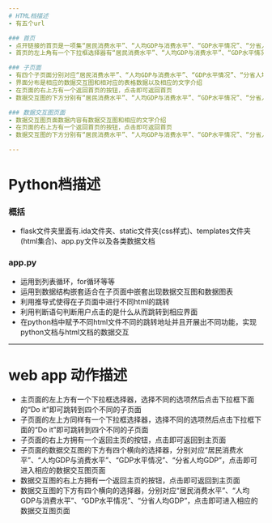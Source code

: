 ```yaml
---
# HTML档描述
- 有五个url

### 首页
- 点开链接的首页是一项集“居民消费水平”、“人均GDP与消费水平”、“GDP水平情况”、“分省人均GDP”的合成总表格
- 首页的左上角有一个下拉框选择器有“居民消费水平”、“人均GDP与消费水平”、“GDP水平情况”、“分省人均GDP”四个选项，点击其中一个选项并且点击下拉框选择器的下方的“Do it”即可跳转到子页面

### 子页面
- 有四个子页面分别对应“居民消费水平”、“人均GDP与消费水平”、“GDP水平情况”、“分省人均GDP”
- 界面分布是相应的数据交互图和相对应的表格数据以及相应的文字介绍
- 在页面的右上方有一个返回首页的按钮，点击即可返回首页
- 数据交互图的下方分别有“居民消费水平”、“人均GDP与消费水平”、“GDP水平情况”、“分省人均GDP”所对应的四个按键，点击即可进入相应的数据交互图页面

### 数据交互图页面
- 数据交互图页面数据内容有数据交互图和相应的文字介绍
- 在页面的右上方有一个返回首页的按钮，点击即可返回首页
- 数据交互图的下方分别有“居民消费水平”、“人均GDP与消费水平”、“GDP水平情况”、“分省人均GDP”所对应的四个按键，点击即可进入相应的数据交互图页面

---
```


# Python档描述

### 概括
- flask文件夹里面有.ida文件夹、static文件夹(css样式)、templates文件夹(html集合)、app.py文件以及各类数据文档

### app.py
- 运用到列表循环，for循环等等
- 运用到数据结构嵌套适合在子页面中嵌套出现数据交互图和数据图表
- 利用推导式使得在子页面中进行不同html的跳转
- 利用判断语句判断用户点击的是什么从而跳转到相应界面
- 在python档中赋予不同html文件不同的跳转地址并且开展出不同功能，实现python文档与html文档的数据交互

---

# web app 动作描述
- 主页面的左上方有一个下拉框选择器，选择不同的选项然后点击下拉框下面的“Do it”即可跳转到四个不同的子页面
- 子页面的左上方同样有一个下拉框选择器，选择不同的选项然后点击下拉框下面的“Do it”即可跳转到四个不同的子页面
- 子页面的右上方拥有一个返回主页的按钮，点击即可返回到主页面
- 子页面的数据交互图的下方有四个横向的选择器，分别对应“居民消费水平”、“人均GDP与消费水平”、“GDP水平情况”、“分省人均GDP”，点击即可进入相应的数据交互图页面
- 数据交互图的右上方拥有一个返回主页的按钮，点击即可返回到主页面
- 数据交互图的下方有四个横向的选择器，分别对应“居民消费水平”、“人均GDP与消费水平”、“GDP水平情况”、“分省人均GDP”，点击即可进入相应的数据交互图页面
